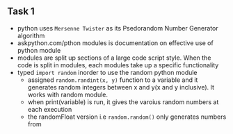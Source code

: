 ## Task 1
* python uses `Mersenne Twister` as its Psedorandom Number Generator algorithm
* askpython.com/pthon modules is documentation on effective use of python module
* modules are split up sections of a large code script style. When the code is split in modules, each modules take up a specific functionality
* typed `import random` inorder to use the random python module
	* assigned `random.randint(x, y)` function to a variable and it generates random integers between x and y(x and y inclusive). It works with random module.
	* when print(variable) is run, it gives the varoius random numbers at each execution
	* the randomFloat version i.e `random.random()` only generates numbers from  
